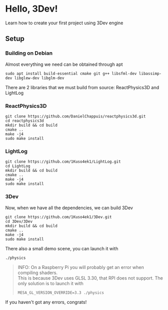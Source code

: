 # Hello, 3Dev!
Learn how to create your first project using 3Dev engine
## Setup
### Building on Debian
Almost everything we need can be obtained through apt
```
sudo apt install build-essential cmake git g++ libsfml-dev libassimp-dev libglew-dev libglm-dev
```
There are 2 libraries that we must build from source: ReactPhysics3D and LightLog
### ReactPhysics3D
```
git clone https://github.com/DanielChappuis/reactphysics3d.git
cd reactphysics3d
mkdir build && cd build
cmake ..
make -j4
sudo make install
```
### LightLog
```
git clone https://github.com/1Kuso4ek1/LightLog.git
cd LightLog
mkdir build && cd build
cmake ..
make -j4
sudo make install
```
### 3Dev
Now, when we have all the dependencies, we can build 3Dev
```
git clone https://github.com/1Kuso4ek1/3Dev.git
cd 3Dev/3Dev
mkdir build && cd build
cmake ..
make -j4
sudo make install
```
There also a small demo scene, you can launch it with
```
./physics
```
> INFO: On a Raspberry Pi you will probably get an error when compiling shaders.  
> This is because 3Dev uses GLSL 3.30, that RPI does not support.
> The only solution is to launch it with
> ```
> MESA_GL_VERSION_OVERRIDE=3.3 ./physics
> ```  
If you haven't got any errors, congrats!
